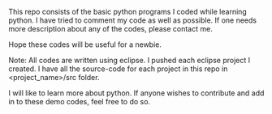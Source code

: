 This repo consists of the basic python programs I coded while learning python.
I have tried to comment my code as well as possible.
If one needs more description about any of the codes, please contact me.

Hope these codes will be useful for a newbie.

Note: All codes are written using eclipse.
I pushed each eclipse project I created. I have all the source-code for each project in this repo in <project_name>/src folder.

I will like to learn more about python. If anyone wishes to contribute and add in to these demo codes, feel free to do so.
